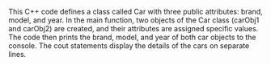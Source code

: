 This C++ code defines a class called Car with three public attributes: brand, model, and year. In the main function, two objects of the Car class (carObj1 and carObj2) are created, and their attributes are assigned specific values. The code then prints the brand, model, and year of both car objects to the console. The cout statements display the details of the cars on separate lines.
